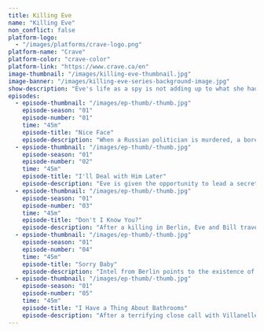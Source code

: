 ```yaml
---
title: Killing Eve
name: "Killing Eve"
non_conflict: false
platform-logo:
  - "/images/platforms/crave-logo.png"
platform-name: "Crave"
platform-color: "crave-color"
platform-link: "https://www.crave.ca/en"
image-thumbnail: "/images/killing-eve-thumbnail.jpg"
image-banner: "/images/killing-eve-series-background-image.jpg"
show-description: "Eve's life as a spy is not adding up to what she had hoped it would be when she started. She is a bored, very smart, MI5 security officer who is very desk-bound. Villanelle is a very talented killer, mercurial in mood, who clings to the luxuries of her job. Eve and Villanelle go head to head in a fierce game of cat and mouse, each woman equally obsessed with the other as Eve is tasked with hunting down the psychopathic assassin."
episodes:
  - episode-thumbnail: "/images/ep-thumb/-thumb.jpg"
    episode-season: "01"
    episode-number: "01"
    time: "45m"
    episode-title: "Nice Face"
    episode-description: "When a Russian politician is murdered, a bored MI5 security officer is tasked with protecting the only witness and soon finds herself on a collision course with a violent and extraordinary assassin."
  - epsiode-thumbnail: "/images/ep-thumb/-thumb.jpg"
    episode-season: "01"
    episode-number: "02"
    time: "45m"
    episode-title: "I'll Deal with Him Later"
    episode-description: "Eve is given the opportunity to lead a secret MI6 unit tasked with tracking down Villanelle, who is becoming increasingly reckless, much to the discomfort of her bosses."
  - epsiode-thumbnail: "/images/ep-thumb/-thumb.jpg"
    episode-season: "01"
    episode-number: "03"
    time: "45m"
    episode-title: "Don't I Know You?"
    episode-description: "After a killing in Berlin, Eve and Bill travel there to investigate, unaware of how close they are to Villanelle."
  - epsiode-thumbnail: "/images/ep-thumb/-thumb.jpg"
    episode-season: "01"
    episode-number: "04"
    time: "45m"
    episode-title: "Sorry Baby"
    episode-description: "Intel from Berlin points to the existence of a mole, prompting Eve to undertake her first surveillance operation."
  - episode-thumbnail: "/images/ep-thumb/-thumb.jpg"
    episode-season: "01"
    episode-number: "05"
    time: "45m"
    episode-title: "I Have a Thing About Bathrooms"
    episode-description: "After a terrifying close call with Villanelle, Eve has the mole ensconced in a safe house, but Villanelle is not far away."
---
```

